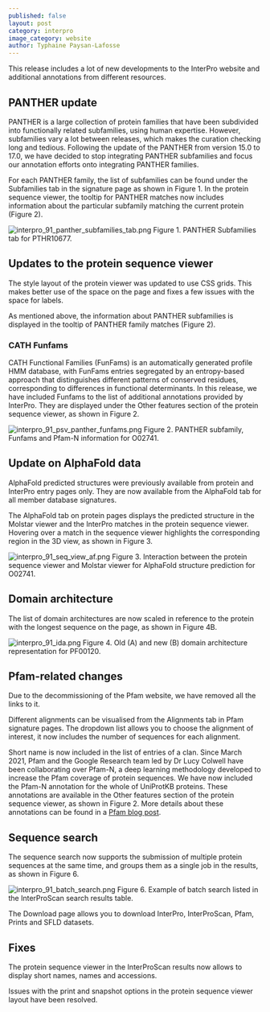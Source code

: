 ```yaml
---
published: false
layout: post
category: interpro
image_category: website
author: Typhaine Paysan-Lafosse
---
```

This release includes a lot of new developments to the InterPro website and additional annotations from different resources.

## PANTHER update
PANTHER is a large collection of protein families that have been subdivided into functionally related subfamilies, using human expertise. However, subfamilies vary a lot between releases, which makes the curation checking long and tedious. Following the update of the PANTHER from version 15.0 to 17.0, we have decided to stop integrating PANTHER subfamilies and focus our annotation efforts onto integrating PANTHER families.

For each PANTHER family, the list of subfamilies can be found under the Subfamilies tab in the signature page as shown in Figure 1. 
In the protein sequence viewer, the tooltip for PANTHER matches now includes information about the particular subfamily matching the current protein (Figure 2).

![interpro_91_panther_subfamilies_tab.png]({{site.baseurl}}/assets/media/images/posts/interpro_91_panther_subfamilies_tab.png)
Figure 1. PANTHER Subfamilies tab for PTHR10677.

## Updates to the protein sequence viewer
The style layout of the protein viewer was updated to use CSS grids. This makes better use of the space on the page and fixes a few issues with the space for labels.

As mentioned above, the information about PANTHER subfamilies is displayed in the tooltip of PANTHER family matches (Figure 2).

### CATH Funfams
CATH Functional Families (FunFams) is an automatically generated profile HMM database, with FunFams entries segregated by an entropy-based approach that distinguishes different patterns of conserved residues, corresponding to differences in functional determinants.
In this release, we have included Funfams to the list of additional annotations provided by InterPro. They are displayed under the Other features section of the protein sequence viewer, as shown in Figure 2.

![interpro_91_psv_panther_funfams.png]({{site.baseurl}}/assets/media/images/posts/interpro_91_psv_panther_funfams.png)
Figure 2. PANTHER subfamily, Funfams and Pfam-N information for O02741.

## Update on AlphaFold data
AlphaFold predicted structures were previously available from protein and InterPro entry pages only. They are now available from the AlphaFold tab for all member database signatures.

The AlphaFold tab on protein pages displays the predicted structure in the Molstar viewer and the InterPro matches in the protein sequence viewer. Hovering over a match in the sequence viewer highlights the corresponding region in the 3D view, as shown in Figure 3.

![interpro_91_seq_view_af.png]({{site.baseurl}}/assets/media/images/posts/interpro_91_seq_view_af.png)
Figure 3. Interaction between the protein sequence viewer and Molstar viewer for AlphaFold structure prediction for O02741.

## Domain architecture
The list of domain architectures are now scaled in reference to the protein with the longest sequence on the page, as shown in Figure 4B.

![interpro_91_ida.png]({{site.baseurl}}/assets/media/images/posts/interpro_91_ida.png)
Figure 4. Old (A) and new (B) domain architecture representation for PF00120.

## Pfam-related changes
Due to the decommissioning of the Pfam website, we have removed all the links to it.

Different alignments can be visualised from the Alignments tab in Pfam signature pages. The dropdown list allows you to choose the alignment of interest, it now includes the number of sequences for each alignment.

Short name is now included in the list of entries of a clan.
Since March 2021, Pfam and the Google Research team led by Dr Lucy Colwell have been collaborating over Pfam-N, a deep learning methodology developed to increase the Pfam coverage of protein sequences. We have now included the Pfam-N annotation for the whole of UniProtKB proteins. These annotations are available in the Other features section of the protein sequence viewer, as shown in Figure 2. More details about these annotations can be found in a [Pfam blog post](https://xfam.wordpress.com/2022/10/20/a-new-version-of-pfam-n-is-available).

## Sequence search
The sequence search now supports the submission of multiple protein sequences at the same time, and groups them as a single job in the results, as shown in Figure 6.

![interpro_91_batch_search.png]({{site.baseurl}}/assets/media/images/posts/interpro_91_batch_search.png)
Figure 6. Example of batch search listed in the InterProScan search results table.

The Download page allows you to download InterPro, InterProScan, Pfam, Prints and SFLD datasets.

## Fixes
The protein sequence viewer in the InterProScan results now allows to display short names, names and accessions.

Issues with the print and snapshot options in the protein sequence viewer layout have been resolved.



